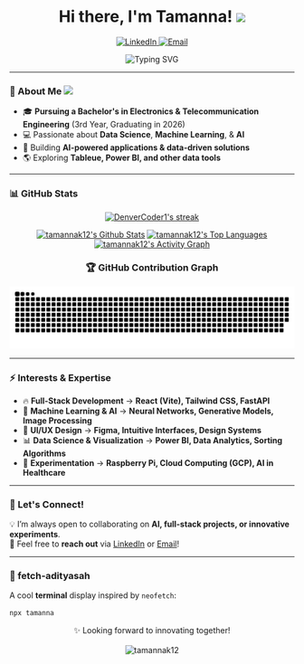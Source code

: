 <h1 align="center">Hi there, I'm Tamanna! <img src="https://raw.githubusercontent.com/MartinHeinz/MartinHeinz/master/wave.gif" width="30px"></h1>

<p align="center">
  <a href="https://www.linkedin.com/in/tamanna-khare-81b858196" target="_blank">
    <img src="https://img.shields.io/badge/-LinkedIn-blue?style=flat&logo=linkedin&logoColor=white" alt="LinkedIn">
  </a>
  <a href="mailto:tamannakhare1245@gmail.com">
    <img src="https://img.shields.io/badge/-Email-D14836?style=flat&logo=gmail&logoColor=white" alt="Email">
  </a>
</p>

<p align="center">
  <img src="https://readme-typing-svg.demolab.com?font=Ysabeau+SC&pause=1000&color=00FFF&center=true&width=435&lines=Hey+there!+I+am+Tamannak+;I'm+an+aspiring+software+developer+from+India" alt="Typing SVG">
</p>

---

### **🚀 About Me** <img src="https://media.giphy.com/media/mGcNjsfWAjY5AEZNw6/giphy.gif" width="50">

- 🎓 **Pursuing a Bachelor's in Electronics & Telecommunication Engineering** (3rd Year, Graduating in 2026)
- 💻 Passionate about **Data Science**, **Machine Learning**, & **AI**  
- 🚀 Building **AI-powered applications & data-driven solutions**  
- 🌎 Exploring **Tableue, Power BI, and other data tools**  

---

### **📊 GitHub Stats**
<div align="center">  
  <p>
    <a href="https://github.com/tamannak12/github-readme-streak-stats">
      <!-- Use https://streak-stats.demolab.com or self-host with your own Vercel app - visit https://git.io/streak-stats for instructions -->
      <img title="🔥 Get streak stats for your profile at git.io/streak-stats" alt="DenverCoder1's streak" src="https://github-readme-streak-stats-eight.vercel.app/?user=tamannak12&theme=monokai-metallian&hide_border=true&short_numbers=true"/>
    </a>
  </p>
  <div>
  <a href="https://github.com/anuraghazra/github-readme-stats"><img alt="tamannak12's Github Stats" src="https://github-readme-stats.vercel.app/api/?username=tamannak12&show_icons=true&include_all_commits=true&count_private=true&theme=react&hide_border=true&bg_color=1F222E&title_color=F85D7F&icon_color=F8D866" height="192px"/></a>
  <a href="https://github.com/anuraghazra/github-readme-stats"><img alt="tamannak12's Top Languages" src="https://github-readme-stats.vercel.app/api/top-langs/?username=tamannak12&langs_count=8&layout=compact&theme=react&hide_border=true&bg_color=1F222E&title_color=F85D7F&icon_color=F8D866&hide=Jupyter%20Notebook,Roff" height="192px"/></a>
    <a href="https://github.com/ashutosh00710/github-readme-activity-graph"><img alt="tamannak12's Activity Graph" src="https://github-readme-activity-graph.vercel.app/graph/?username=tamannak12&bg_color=1F222E&color=F8D866&line=F85D7F&point=FFFFFF&hide_border=true" /></a>

   </div>


### 🏆 GitHub Contribution Graph
<picture>
  <source media="(prefers-color-scheme: dark)" srcset="https://raw.githubusercontent.com/tamannak12/tamannak12/output/github-contribution-grid-snake-dark.svg">
  <img alt="snake animation" src="https://raw.githubusercontent.com/tamannak12/tamannak12/output/github-contribution-grid-snake.svg">
</picture>

</div>

---

### **⚡ Interests & Expertise**
- 🔥 **Full-Stack Development** → **React (Vite), Tailwind CSS, FastAPI**  
- 🤖 **Machine Learning & AI** → **Neural Networks, Generative Models, Image Processing**  
- 🎨 **UI/UX Design** → **Figma, Intuitive Interfaces, Design Systems**  
- 📊 **Data Science & Visualization** → **Power BI, Data Analytics, Sorting Algorithms**  
- 🔬 **Experimentation** → **Raspberry Pi, Cloud Computing (GCP), AI in Healthcare**  

---

### **📢 Let's Connect!**
💡 I’m always open to collaborating on **AI, full-stack projects, or innovative experiments**.  
📩 Feel free to **reach out** via [LinkedIn](https://www.linkedin.com/in/tamanna-khare-81b858196) or [Email](mailto:tamannakhare1245@gmail.com)!  

---

### **🔗 fetch-adityasah**
A cool **terminal** display inspired by `neofetch`:

```sh
npx tamanna
```


<p align="center">
  ✨ Looking forward to innovating together! <br><br>
  <img src="https://komarev.com/ghpvc/?username=tamannak12&label=Profile%20views&color=ff00ff&style=plastic" alt="tamannak12"/>
</p>



